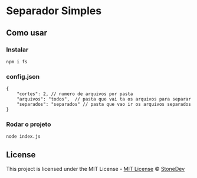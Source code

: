 # Separador Simples

## Como usar

### Instalar
```
npm i fs
```

### config.json
```
{
    "cortes": 2, // numero de arquivos por pasta
    "arquivos": "todos",  // pasta que vai ta os arquivos para separar
    "separados": "separados" // pasta que vao ir os arquivos separados
}
```

### Rodar o projeto
```
node index.js
```

## License
This project is licensed under the MIT License - [MIT License](./LICENSE.md) © [StoneDev](https://ostone.dev/)
